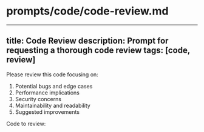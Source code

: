 # prompts/code/code-review.md
---
title: Code Review
description: Prompt for requesting a thorough code review
tags: [code, review]
---
Please review this code focusing on:
1. Potential bugs and edge cases
2. Performance implications
3. Security concerns
4. Maintainability and readability
5. Suggested improvements

Code to review: